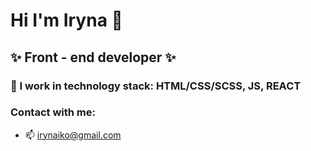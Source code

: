 # Hi I'm Iryna 👋

## ✨ Front - end developer ✨ 

### 🌱 I work in technology stack: HTML/CSS/SCSS, JS, REACT
### Contact with me:
- 📫 irynaiko@gmail.com

